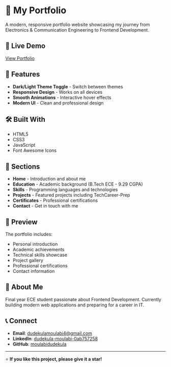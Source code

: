 # 💼 My Portfolio

A modern, responsive portfolio website showcasing my journey from Electronics & Communication Engineering to Frontend Development.

## 🚀 Live Demo

[View Portfolio](https://moula435.github.io/portfolio/)


## 🌟 Features

- **Dark/Light Theme Toggle** - Switch between themes
- **Responsive Design** - Works on all devices
- **Smooth Animations** - Interactive hover effects
- **Modern UI** - Clean and professional design

## 🛠️ Built With

- HTML5
- CSS3
- JavaScript
- Font Awesome Icons

## 📂 Sections

- **Home** - Introduction and about me
- **Education** - Academic background (B.Tech ECE - 9.29 CGPA)
- **Skills** - Programming languages and technologies
- **Projects** - Featured projects including TechCareer-Prep
- **Certificates** - Professional certifications
- **Contact** - Get in touch with me


## 📱 Preview

The portfolio includes:
- Personal introduction
- Academic achievements
- Technical skills showcase
- Project gallery
- Professional certifications
- Contact information

## 🎯 About Me

Final year ECE student passionate about Frontend Development. Currently building modern web applications and preparing for a career in IT.

## 📞 Connect

- **Email**: dudekulamoulabi4@gmail.com
- **LinkedIn**: [dudekula-moulabi-0ab757258](https://linkedin.com/in/dudekula-moulabi-0ab757258)
- **GitHub**: [moulabidudekula](https://github.com/moulabidudekula)

---

⭐ **If you like this project, please give it a star!**
